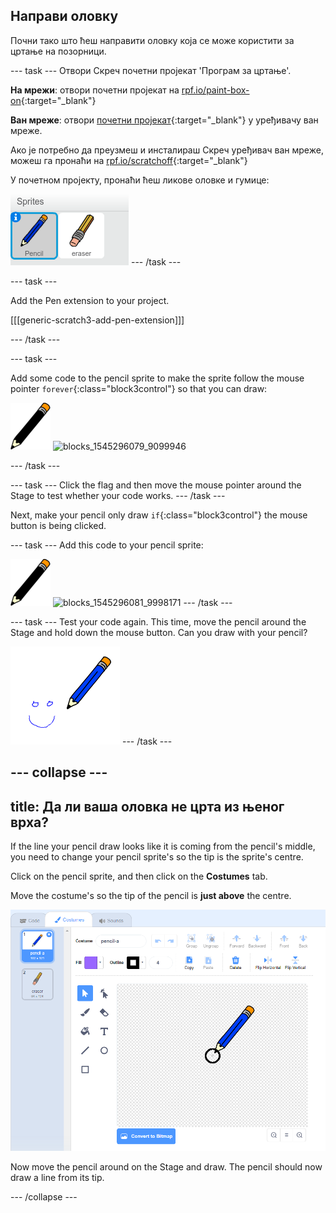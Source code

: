## Направи оловку

Почни тако што ћеш направити оловку која се може користити за цртање на позорници.

\--- task \--- Отвори Скреч почетни пројекат 'Програм за цртање'.

**На мрежи**: отвори почетни пројекат на [rpf.io/paint-box-on](http://rpf.io/paint-box-on){:target="_blank"}

**Ван мреже**: отвори [почетни пројекат](http://rpf.io/p/en/paint-box-go){:target="_blank"} у уређивачу ван мреже.

Ако је потребно да преузмеш и инсталираш Скреч уређивач ван мреже, можеш га пронаћи на [rpf.io/scratchoff](http://rpf.io/scratchoff){:target="_blank"}

У почетном пројекту, пронаћи ћеш ликове оловке и гумице:

![снимак екрана](images/paint-starter.png) \--- /task \---

\--- task \---

Add the Pen extension to your project.

[[[generic-scratch3-add-pen-extension]]]

\--- /task \---

\--- task \---

Add some code to the pencil sprite to make the sprite follow the mouse pointer `forever`{:class="block3control"} so that you can draw:

![pencil](images/pencil.png) ![blocks_1545296079_9099946](images/blocks_1545296079_9099946.png)

\--- /task \---

\--- task \--- Click the flag and then move the mouse pointer around the Stage to test whether your code works. \--- /task \---

Next, make your pencil only draw `if`{:class="block3control"} the mouse button is being clicked.

\--- task \--- Add this code to your pencil sprite:

![pencil](images/pencil.png) ![blocks_1545296081_9998171](images/blocks_1545296081_9998171.png) \--- /task \---

\--- task \--- Test your code again. This time, move the pencil around the Stage and hold down the mouse button. Can you draw with your pencil?

![screenshot](images/paint-draw.png) \--- /task \---

## \--- collapse \---

## title: Да ли ваша оловка не црта из њеног врха?

If the line your pencil draw looks like it is coming from the pencil's middle, you need to change your pencil sprite's so the tip is the sprite's centre.

Click on the pencil sprite, and then click on the **Costumes** tab.

Move the costume's so the tip of the pencil is **just above** the centre.

![Costume center](images/costume-center-annotated.png)

Now move the pencil around on the Stage and draw. The pencil should now draw a line from its tip.

\--- /collapse \---
